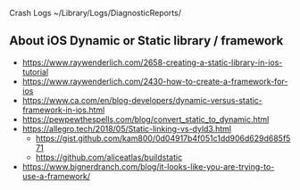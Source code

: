 
Crash Logs
~/Library/Logs/DiagnosticReports/

## About iOS Dynamic or Static library / framework
- https://www.raywenderlich.com/2658-creating-a-static-library-in-ios-tutorial
- https://www.raywenderlich.com/2430-how-to-create-a-framework-for-ios
- https://www.ca.com/en/blog-developers/dynamic-versus-static-framework-in-ios.html
- https://pewpewthespells.com/blog/convert_static_to_dynamic.html
- https://allegro.tech/2018/05/Static-linking-vs-dyld3.html
  - https://gist.github.com/kam800/0d04917b4f051c1dd906d629d685f571
  - https://github.com/aliceatlas/buildstatic
- https://www.bignerdranch.com/blog/it-looks-like-you-are-trying-to-use-a-framework/
